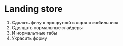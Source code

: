 # Landing store
1) Сделать фичу с прокруткой в экране мобильника
2) Сделдать нормальные слайдеры
3) И нормальтные табы
4) Украсить форму